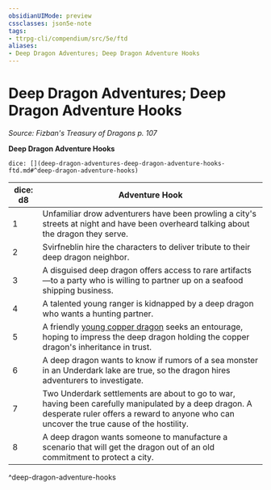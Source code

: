 ```yaml
---
obsidianUIMode: preview
cssclasses: json5e-note
tags:
- ttrpg-cli/compendium/src/5e/ftd
aliases:
- Deep Dragon Adventures; Deep Dragon Adventure Hooks
---
```

# Deep Dragon Adventures; Deep Dragon Adventure Hooks
*Source: Fizban's Treasury of Dragons p. 107* 

**Deep Dragon Adventure Hooks**

`dice: [](deep-dragon-adventures-deep-dragon-adventure-hooks-ftd.md#^deep-dragon-adventure-hooks)`

| dice: d8 | Adventure Hook |
|----------|----------------|
| 1 | Unfamiliar drow adventurers have been prowling a city's streets at night and have been overheard talking about the dragon they serve. |
| 2 | Svirfneblin hire the characters to deliver tribute to their deep dragon neighbor. |
| 3 | A disguised deep dragon offers access to rare artifacts—to a party who is willing to partner up on a seafood shipping business. |
| 4 | A talented young ranger is kidnapped by a deep dragon who wants a hunting partner. |
| 5 | A friendly [young copper dragon](Інструменти%20ДМ/CLI/bestiary/dragon/young-copper-dragon-xmm.md) seeks an entourage, hoping to impress the deep dragon holding the copper dragon's inheritance in trust. |
| 6 | A deep dragon wants to know if rumors of a sea monster in an Underdark lake are true, so the dragon hires adventurers to investigate. |
| 7 | Two Underdark settlements are about to go to war, having been carefully manipulated by a deep dragon. A desperate ruler offers a reward to anyone who can uncover the true cause of the hostility. |
| 8 | A deep dragon wants someone to manufacture a scenario that will get the dragon out of an old commitment to protect a city. |
^deep-dragon-adventure-hooks
